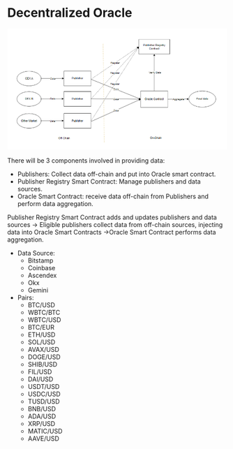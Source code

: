 # Decentralized Oracle
![alt text](https://github.com/DOM-Network/EVM-Oracle/blob/main/PriceFeed.PNG)

There will be 3 components involved in providing data:

- Publishers:  Collect data off-chain and put into Oracle smart contract.
- Publisher Registry Smart Contract: Manage publishers and data sources.
- Oracle Smart Contract: receive data off-chain from Publishers and perform data aggregation.

Publisher Registry Smart Contract adds and updates publishers and data sources -> Eligible publishers collect data from off-chain sources, injecting data into Oracle Smart Contracts ->Oracle Smart Contract performs data aggregation.

- Data Source:
  + Bitstamp
  + Coinbase
  + Ascendex
  + Okx
  + Gemini
- Pairs:
  + BTC/USD
  + WBTC/BTC
  + WBTC/USD
  + BTC/EUR
  + ETH/USD
  + SOL/USD
  + AVAX/USD
  + DOGE/USD
  + SHIB/USD
  + FIL/USD
  + DAI/USD
  + USDT/USD
  + USDC/USD
  + TUSD/USD
  + BNB/USD
  + ADA/USD
  + XRP/USD
  + MATIC/USD
  + AAVE/USD
